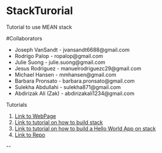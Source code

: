 # StackTurorial
Tutorial to use MEAN stack


#Collaborators

<ul>
     <li>Joseph VanSandt - jvansandt6688@gmail.com</li>
     <li>Rodrigo Palop - ropalop@gmail.com</li>
     <li>Julie Suong - julie.suong@gmail.com</li>
     <li>Jesus Rodriguez - manuelrodriguezc29@gmail.com</li>
     <li>Michael Hansen - mmhansen@gmail.com</li>
     <li>Barbara Pronsato - barbara.pronsato@gmail.com</li>
    <li>Sulekha Abdullahi - sulekha871@gmail.com</li>
    <li>Abdirizak Ali (Zak) -  abdirizakali1234@gmail.com </li>
</ul>

Tutorials

1. [Link to WebPage](https://jesus-rodriguez-ca.github.io/StackTutorial/webpage/index.html)
2. [Link to tutorial on how to build stack](https://docs.google.com/document/d/1D-Ek5O0V-tsuM4BJfNyYXsaZSBBadHnBajV7iCKiYLU/edit?usp=sharing)
3. [Link to tutorial on how to build a Hello World App on stack](https://docs.google.com/document/d/1ytNxdacd3EbApZjKfK8bCnGT7qgPX4B0FegrNW5m1Ws/edit?usp=sharing) 
4. [Link to Repo](https://github.com/Jesus-Rodriguez-Ca/StackTutorial)
 




--

